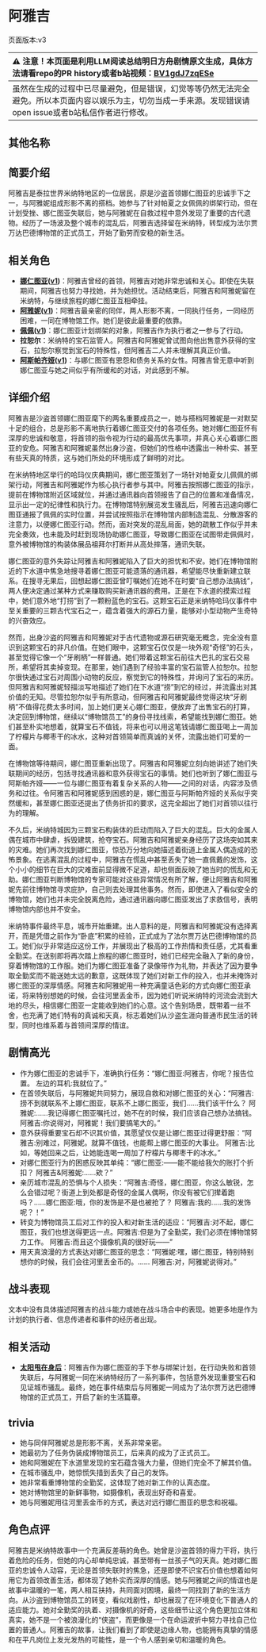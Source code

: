 # 阿雅吉
页面版本:v3
 

| :warning: 注意！本页面是利用LLM阅读总结明日方舟剧情原文生成，具体方法请看repo的PR history或者b站视频：[BV1gdJ7zqESe](https://www.bilibili.com/video/BV1gdJ7zqESe/)         |
|:----------------------------|
| 虽然在生成的过程中已尽量避免，但是错误，幻觉等等仍然无法完全避免。所以本页面内容以娱乐为主，切勿当成一手来源。发现错误请open issue或者b站私信作者进行修改。|



## 其他名称

## 简要介绍
阿雅吉是泰拉世界米纳特地区的一位居民，原是沙盗首领娜仁图亚的忠诚手下之一，与阿雅妮组成形影不离的搭档。她参与了针对帕夏之女佩佩的绑架行动，但在计划受挫、娜仁图亚失联后，她与阿雅妮在自救过程中意外发现了重要的古代遗物。经历了一场波及整个城市的混乱后，阿雅吉选择留在米纳特，转型成为法尔贾万达巴德博物馆的正式员工，开始了勤劳而安稳的新生活。
## 相关角色
-   **[娜仁图亚](char_4138_narant.md)([v1](../chars/char_4138_narant.md))**：阿雅吉曾经的首领，阿雅吉对她非常忠诚和关心。即使在失联期间，阿雅吉也努力寻找她，并为她担忧。活动结束后，阿雅吉和阿雅妮留在米纳特，与继续旅程的娜仁图亚互相牵挂。
-   **[阿雅妮](extended_char_a_ya_ni.md)([v1](../chars/extended_char_a_ya_ni.md))**：阿雅吉最亲密的同伴，两人形影不离，一同执行任务，一同经历困难，一同在博物馆工作。她们是彼此最重要的依靠。
-   **[佩佩](char_4058_pepe.md)([v1](../chars/char_4058_pepe.md))**：娜仁图亚计划绑架的对象，阿雅吉作为执行者之一参与了行动。
-   **拉恕尔**：米纳特的宝石监管人。阿雅吉和阿雅妮曾试图向他出售意外获得的宝石，拉恕尔察觉到宝石的特殊性，但阿雅吉二人并未理解其真正价值。
-   **[阿斯帕齐娅](extended_char_a_si_pa_qi_ya.md)([v1](../chars/extended_char_a_si_pa_qi_ya.md))**：与娜仁图亚有恩怨和债务关系的女性。阿雅吉曾无意中听到娜仁图亚与她之间似乎有所缓和的对话，对此感到不解。
## 详细介绍
阿雅吉是沙盗首领娜仁图亚麾下的两名重要成员之一，她与搭档阿雅妮是一对默契十足的组合，总是形影不离地执行着娜仁图亚交付的各项任务。她对娜仁图亚怀有深厚的忠诚和敬意，将首领的指令视为行动的最高优先事项，并真心关心着娜仁图亚的安危。阿雅吉和阿雅妮虽然出身沙盗，但她们的性格中透露出一种朴实、甚至有些天真的特质，这与她们所处的环境形成了鲜明的对比。

在米纳特地区举行的哈玛仪庆典期间，娜仁图亚策划了一场针对帕夏女儿佩佩的绑架行动，阿雅吉和阿雅妮作为核心执行者参与其中。阿雅吉按照娜仁图亚的指示，提前在博物馆附近区域就位，并通过通讯器向首领报告了自己的位置和准备情况，显示出一定的纪律性和执行力。在博物馆特别展览发生骚乱后，阿雅吉迅速向娜仁图亚通报了佩佩的实时位置，并尝试按照指示在博物馆内部制造混乱、分散游客的注意力，以便娜仁图亚行动。然而，面对突发的混乱局面，她的疏散工作似乎并未完全奏效，也未能及时赶到现场协助娜仁图亚，导致娜仁图亚在试图带走佩佩时，意外被博物馆的构装体展品祖拜尔打断并从高处摔落，通讯失联。

娜仁图亚的意外失踪让阿雅吉和阿雅妮陷入了巨大的担忧和不安。她们在博物馆附近的下水道中焦急地搜寻着娜仁图亚可能遗落的通讯器，希望能尽快重新建立联系。在搜寻无果后，回想起娜仁图亚曾叮嘱她们在她不在时要“自己想办法搞钱”，两人便决定通过某种方式来赚取购买新通讯器的费用。正是在下水道的摸索过程中，她们意外地“打捞”到了一颗粉蓝色的宝石。这颗宝石正是米纳特哈玛仪事件中至关重要的三颗古代宝石之一，蕴含着强大的源石力量，能够对小型动物产生奇特的兴奋效应。

然而，出身沙盗的阿雅吉和阿雅妮对于古代遗物或源石研究毫无概念，完全没有意识到这颗宝石的非凡价值。在她们眼中，这颗宝石仅仅是一块外观“奇怪”的石头，甚至觉得它像一个“牙刷柄”一样普通。她们带着这颗宝石前往大巴扎的宝石交易所，希望将其卖掉变现。在那里，她们遇到了经验丰富的宝石监管人拉恕尔。拉恕尔很快通过宝石对周围小动物的反应，察觉到它的特殊性，并询问了宝石的来历。但阿雅吉和阿雅妮轻描淡写地描述了她们在下水道“捞”到它的经过，并流露出对其价值的无知。尽管拉恕尔似乎有所意动，但阿雅吉和阿雅妮最终觉得这块“牙刷柄”不值得花费太多时间，加上她们更关心娜仁图亚，便放弃了出售宝石的打算，决定回到博物馆，继续以“博物馆员工”的身份寻找线索，希望能找到娜仁图亚。她们甚至朴实地想着，就算宝石不值钱，将来也可以用这笔钱请娜仁图亚喝上一周加了柠檬片与椰枣干的冰水，这种对首领简单而真诚的关怀，流露出她们可爱的一面。

在博物馆等待期间，娜仁图亚重新出现了。阿雅吉和阿雅妮立刻向她讲述了她们失联期间的经历，包括寻找通讯器和意外获得宝石的事情。她们也听到了娜仁图亚与阿斯帕齐娅——一位与娜仁图亚有着复杂关系的人物——之间的对话，内容涉及债务和过往。令阿雅吉和阿雅妮感到困惑的是，娜仁图亚与阿斯帕齐娅的关系似乎突然缓和，甚至娜仁图亚还提出了债务折扣的要求，这完全超出了她们对首领以往行为的理解。

不久后，米纳特城因为三颗宝石构装体的启动而陷入了巨大的混乱。巨大的金属人偶在城市中肆虐，拆毁建筑，抢夺宝石。阿雅吉和阿雅妮亲身经历了这场突如其来的灾难。她们再次找到娜仁图亚，惊恐万分地向她描述着街道上金属人偶造成的恐怖景象。在逃离混乱的过程中，阿雅吉在慌乱中甚至丢失了她一直佩戴的发饰，这个小小的细节在巨大的灾难面前显得微不足道，却也侧面反映了她当时的慌乱和无助。娜仁图亚判断博物馆的专家可能对这些异常情况有所了解，便让阿雅吉和阿雅妮先前往博物馆寻求庇护，自己则去处理其他事务。然而，即使进入了看似安全的博物馆，她们也并未完全脱离危险，通过通讯器向娜仁图亚发出了求救信号，表明博物馆内部也并不安全。

米纳特事件最终平息，城市开始重建。出人意料的是，阿雅吉和阿雅妮没有选择离开，而是凭借之前作为“卧底”积累的经验，正式成为了法尔贾万达巴德博物馆的员工。她们似乎非常适应这份工作，并展现出了极高的工作热情和责任感，尤其看重全勤奖。在送别即将再次踏上旅程的娜仁图亚时，她们已经完全融入了新的身份，穿着博物馆的工作服。她们为娜仁图亚准备了录像带作为礼物，并表达了因为要争取全勤奖而不能送她太远的歉意，这既体现了她们对新工作的投入，也并未掩饰对娜仁图亚的深厚情感。阿雅吉和阿雅妮用一种充满童话色彩的方式向娜仁图亚承诺，将来特别想她的时候，会往河里丢金币，因为她们听说米纳特的河流会流到大地的尽头，相信娜仁图亚一定能收到她们的心意。这个告别场景，既带着一丝不舍，也充满了她们特有的真诚和天真，标志着她们从沙盗生涯向普通市民生活的转型，同时也维系着与首领间深厚的情谊。
## 剧情高光
- 作为娜仁图亚的忠诚手下，准确执行任务：“娜仁图亚:阿雅吉，你呢？报告位置。 左边的耳机:我就位了。”
- 在首领失联后，与阿雅妮共同努力，展现自救和对娜仁图亚的关心：“阿雅吉:捞不到就联系不上娜仁图亚，联系不上娜仁图亚，我们......我们该干什么？ 阿雅妮:......我记得娜仁图亚嘱托过，她不在的时候，我们应该自己想办法搞钱。 阿雅吉:你说得对，阿雅妮！我们要搞笔大的。”
- 意外获得重要宝石却不识其价值，其愿望仅仅是让娜仁图亚过得更舒服：“阿雅吉:别难过，阿雅妮。就算不值钱，也能帮上娜仁图亚的大事业。 阿雅吉:比如，等她回来之后，让她能连喝一周加了柠檬片与椰枣干的冰水。”
- 对娜仁图亚行为的困惑反映其单纯：“娜仁图亚:——能不能给我欠的账打个折扣？ 阿雅吉&阿雅妮:......欸？”
- 亲历城市混乱的恐惧与个人损失：“阿雅吉:奇怪，娜仁图亚，你这么敏锐，怎么会错过呢？街道上到处都是奇怪的金属人偶啊，你没有被它们撵着跑吗？......娜仁图亚:哦，你的发饰是不是也被抢了？ 阿雅吉:我的......我的发饰呢？！”
- 转变为博物馆员工后对工作的投入和对新生活的适应：“阿雅吉:对不起，娜仁图亚，我们也想送得更远一点。阿雅吉:但是为了全勤奖，我们必须在博物馆努力工作。 阿雅吉:而且这个摄像机真的很好玩——”
- 用天真浪漫的方式表达对娜仁图亚的思念：“阿雅妮:嘿，娜仁图亚，特别特别想你的时候，我们会往河里丢金币的。...... 阿雅吉:对，阿雅妮说得对。”
## 战斗表现
文本中没有具体描述阿雅吉的战斗能力或她在战斗场合中的表现。她更多地是作为计划的执行者、信息传递者和事件的经历者出现。
## 相关活动
-   **[太阳甩在身后](../stories/act35side.md)**：阿雅吉作为娜仁图亚的手下参与绑架计划，在行动失败和首领失联后，与阿雅妮一同在米纳特经历了一系列事件，包括意外发现重要宝石和见证城市骚乱。最终，她在事件结束后与阿雅妮一同成为了法尔贾万达巴德博物馆的正式员工，开启了新的生活篇章。
## trivia
- 她与同伴阿雅妮总是形影不离，关系非常亲密。
- 她最初为了任务伪装成博物馆员工，后来真的成为了正式员工。
- 她和阿雅妮在下水道里发现的宝石蕴含强大力量，但她们完全不了解其价值。
- 在城市骚乱中，她惊慌失措到丢失了自己的发饰。
- 她非常看重博物馆的全勤奖，这体现了她对新工作的认真态度。
- 她对博物馆里的新鲜事物，如摄像机，表现出好奇和喜爱。
- 她与阿雅妮用往河里丢金币的方式，表达对远行娜仁图亚的思念和祝福。
## 角色点评
阿雅吉是米纳特故事中一个充满反差萌的角色。她曾是沙盗首领的得力干将，执行着危险的任务，但她的内心却单纯忠诚，甚至带有一丝孩子气的天真。她对娜仁图亚的忠诚令人动容，无论是首领失联时的焦急，还是即使不识宝石价值也想着如何用它为首领改善生活，都体现了她朴实而深厚的情感。她与阿雅妮之间的情谊也是故事中温暖的一笔，两人相互扶持，共同面对困境，最终一同找到了新的生活方向。从沙盗到博物馆员工的转变，看似戏剧性，却也展现了在环境变化下普通人的适应能力。她对全勤奖的执着、对摄像机的好奇，这些细节让这个角色更加立体和真实，她不是一个被浪漫化的“侠盗”，而更像是一个在命运波折中努力寻找自己位置的普通人。阿雅吉的故事，让我们看到了即使是边缘人物，也能拥有真挚的情感和在平凡岗位上发光发热的可能性，是一个令人感到亲切和温暖的角色。